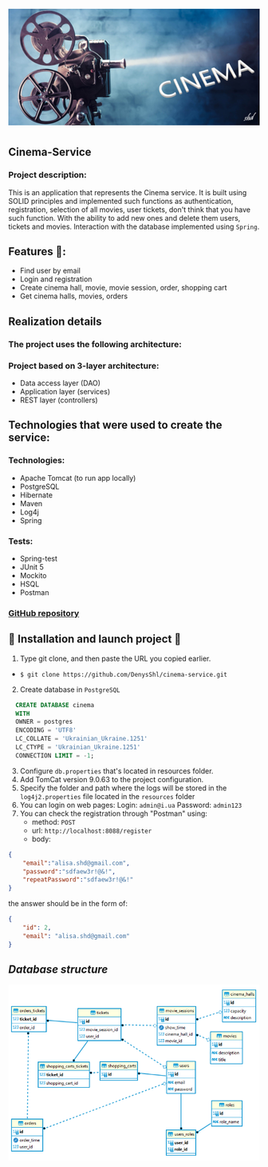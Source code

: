 ![](images/start.jpg)
<p align="center" style="font-size: 38px">
</p>

## Cinema-Service
### Project description:

This is an application that represents the Cinema service. It is built using SOLID principles and implemented such
functions as authentication, registration, selection of all movies, user tickets, don't think that you have such function. With the ability to add new ones and delete them
users, tickets and movies. Interaction with the database implemented using `Spring`.

## Features 👀️:

- Find user by email 
- Login and registration
- Create cinema hall, movie, movie session, order, shopping cart
- Get cinema halls, movies, orders

## Realization details
### The project uses the following architecture:
### Project based on 3-layer architecture:
- Data access layer (DAO)
- Application layer (services)
- REST layer (controllers)

## Technologies that were used to create the service:
### Technologies:
  - Apache Tomcat (to run app locally)
  - PostgreSQL
  - Hibernate
  - Maven
  - Log4j
  - Spring

### Tests:
  - Spring-test
  - JUnit 5
  - Mockito
  - HSQL
  - Postman

### [GitHub repository](https://github.com/DenysShl/cinema-service.git)

## 🚀️ Installation and launch project 🚀️

1. Type git clone, and then paste the URL you copied earlier.
  - `$ git clone https://github.com/DenysShl/cinema-service.git`
2. Create database in `PostgreSQL`
  ```sql
    CREATE DATABASE cinema
    WITH
    OWNER = postgres
    ENCODING = 'UTF8'
    LC_COLLATE = 'Ukrainian_Ukraine.1251'
    LC_CTYPE = 'Ukrainian_Ukraine.1251'
    CONNECTION LIMIT = -1;
  ```
3. Configure `db.properties` that's located in resources folder.
4. Add TomCat version 9.0.63 to the project configuration.
5. Specify the folder and path where the logs will be stored in the `log4j2.properties` file located in the `resources` folder
6. You can login on web pages: Login: `admin@i.ua` Password: `admin123`
7. You can check the registration through "Postman" using: 
   - method: `POST` 
   - url: `http://localhost:8088/register`
   - body:
```json
{
    "email":"alisa.shd@gmail.com",
    "password":"sdfaew3r!@&!",
    "repeatPassword":"sdfaew3r!@&!"
}

```
the answer should be in the form of:
```json
{
    "id": 2,
    "email": "alisa.shd@gmail.com"
}
```



## _Database structure_

![](images/structure_db_spring.png)
